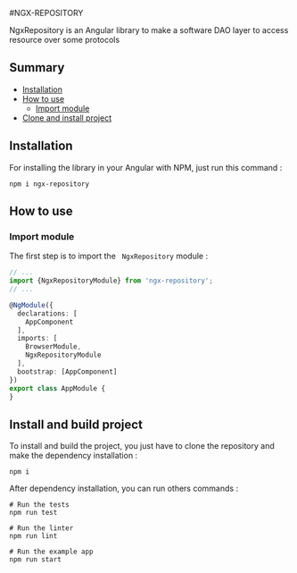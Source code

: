 #NGX-REPOSITORY

NgxRepository is an Angular library to make a software DAO layer to access resource over some protocols

## Summary

* [Installation](#installation)
* [How to use](#how-to-use)
    * [Import module](#import-module)
* [Clone and install project](#clone-and-install-project)


## Installation

For installing the library in your Angular with NPM, just run this command :

```shell script
npm i ngx-repository
```

## How to use

### Import module

The first step is to import the ` NgxRepository` module : 

```typescript
// ...
import {NgxRepositoryModule} from 'ngx-repository';
// ...

@NgModule({
  declarations: [
    AppComponent
  ],
  imports: [
    BrowserModule,
    NgxRepositoryModule
  ],
  bootstrap: [AppComponent]
})
export class AppModule {
}
```

## Install and build project

To install and build the project, you just have to clone the repository and make the dependency installation : 

````shell script
npm i
````

After dependency installation, you can run others commands :

````shell script
# Run the tests
npm run test

# Run the linter
npm run lint

# Run the example app
npm run start
````
